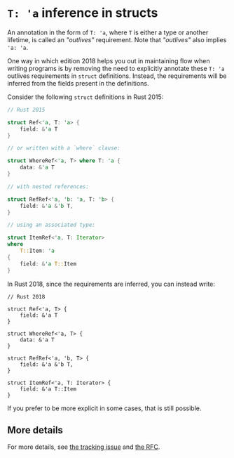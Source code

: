 # `T: 'a` inference in structs

An annotation in the form of `T: 'a`, where `T` is either a type or another
lifetime, is called an *"outlives"* requirement. Note that *"outlives"* also
implies `'a: 'a`.

One way in which edition 2018 helps you out in maintaining flow when writing
programs is by removing the need to explicitly annotate these `T: 'a` outlives
requirements in `struct` definitions. Instead, the requirements will be
inferred from the fields present in the definitions.

Consider the following `struct` definitions in Rust 2015:

```rust
// Rust 2015

struct Ref<'a, T: 'a> {
    field: &'a T
}

// or written with a `where` clause:

struct WhereRef<'a, T> where T: 'a {
    data: &'a T
}

// with nested references:

struct RefRef<'a, 'b: 'a, T: 'b> {
    field: &'a &'b T,
}

// using an associated type:

struct ItemRef<'a, T: Iterator>
where
    T::Item: 'a
{
    field: &'a T::Item
}
```

In Rust 2018, since the requirements are inferred, you can instead write:

```rust,ignore
// Rust 2018

struct Ref<'a, T> {
    field: &'a T
}

struct WhereRef<'a, T> {
    data: &'a T
}

struct RefRef<'a, 'b, T> {
    field: &'a &'b T,
}

struct ItemRef<'a, T: Iterator> {
    field: &'a T::Item
}
```

If you prefer to be more explicit in some cases, that is still possible.

## More details

For more details, see [the tracking issue](https://github.com/rust-lang/rust/issues/44493)
and [the RFC](https://github.com/rust-lang/rfcs/pull/2093).

